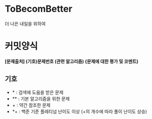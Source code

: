 # ToBecomBetter
더 나은 내일을 위하여

# 커밋양식
**[문제출처] (기호)문제번호 (관련 알고리즘) {문제에 대한 평가 및 코멘트}**
## 기호
- &#42; : 검색에 도움을 받은 문제
- ** : 기본 알고리즘을 위한 문제
- &#43; : 약간 참조한 문제
- *+ : 백준 기준 플레티넘 난이도 이상 (+의 개수에 따라 풀이 난이도 상승)

